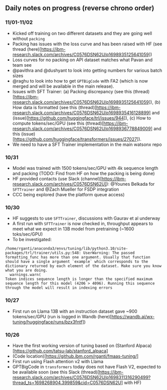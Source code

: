 ## Daily notes on progress (reverse chrono order)

### 11/01-11/02
* Kicked off training on two different datasets and they are going well without `packing`
* Packing has issues with the loss curve and has been raised with HF (see thread (here)[https://ibm-research.slack.com/archives/C0576DSN62U/p1698935125641059])
* Loss curves for no packing on API dataset matches what Pavan and team see
* @pavithra and @dushyant to look into getting numbers for various batch sizes
* @raghu to look into how to get `GPTBigCode` with FA2 (which is now merged and will be available in the main release).
* Issues with SFT Trainer: (a) Packing discrepancy (see this (thread)[https://ibm-research.slack.com/archives/C0576DSN62U/p1698935125641059]), (b) How data is formatted (see this (thread)[https://ibm-research.slack.com/archives/C0576DSN62U/p1698935416128899] and (issue)[https://github.com/huggingface/trl/issues/944]), (c) How to compute tokens/sec/GPU (see this (thread)[https://ibm-research.slack.com/archives/C0576DSN62U/p1698936778849009] and this (issue)[https://github.com/huggingface/transformers/issues/27027]).
* We need to have a SFT Trainer implementation in the main watsonx repo

### 10/31
* Model was trained with 1500 tokens/sec/GPU with 4k sequence length and packing (TODO: Find from HF on how the packing is being done)
* HF provided contacts (use Slack (channel)[https://ibm-research.slack.com/archives/C0576DSN62U]): @Younes Belkada for `SFTTrainer` and @Zach Mueller
  for FSDP integration
* CCC being explored (have the platform queue access)

### 10/30
* HF suggests to use `SFTTrainer`, discussions with Gaurav et al underway
* A first run with `SFTTrainer` is now checked in, throughput appears to meet what we expect in 13B model from pretraining (~1600 toks/sec/GPU)
* To be investigated:
```
/home/rganti/anaconda3/envs/tuning/lib/python3.10/site-packages/trl/trainer/utils.py:548: UserWarning: The passed formatting_func has more than one argument. Usually that function should have a single argument `example` which corresponds to the dictionary returned by each element of the dataset. Make sure you know what you are doing.
  warnings.warn(
Token indices sequence length is longer than the specified maximum sequence length for this model (4206 > 4096). Running this sequence through the model will result in indexing errors
```

### 10/27
* First run on Llama 13B with an instruction dataset gave ~900 tokens/sec/GPU (run is logged in Wandb (here)[https://wandb.ai/wx-tuning/huggingface/runs/bzx3fntf])

### 10/26
* Have the first working version of tuning based on (Stanford Alpaca)[https://github.com/tatsu-lab/stanford_alpaca]
* (Code location)[https://github.ibm.com/rganti/fmaas-tuning/]
* First run using Flash attention v2 with Llama
* GPTBigCode in `transformers` today does not have Flash V2, expected to be available soon (see this Slack (thread)[https://ibm-research.slack.com/archives/C0576DSN62U/p1698311316290499?thread_ts=1698268904.399859&cid=C0576DSN62U] with HF)
